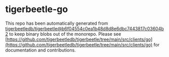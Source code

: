 # tigerbeetle-go
This repo has been automatically generated from [tigerbeetledb/tigerbeetle@b6f04554c0ea1b48d8d8e6dbc7443817c03604b2](https://github.com/tigerbeetledb/tigerbeetle/commit/b6f04554c0ea1b48d8d8e6dbc7443817c03604b2) to keep binary blobs out of the monorepo. Please see [https://github.com/tigerbeetledb/tigerbeetle/tree/main/src/clients/go](https://github.com/tigerbeetledb/tigerbeetle/tree/main/src/clients/go) for documentation and contributions.
